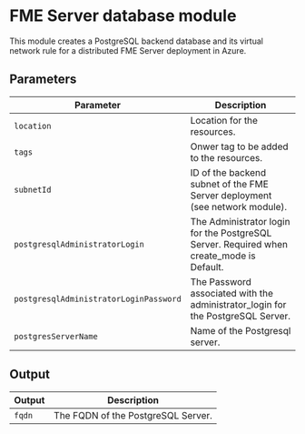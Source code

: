 # FME Server database module
This module creates a PostgreSQL backend database and its virtual network rule for a distributed FME Server deployment in Azure.

## Parameters
|Parameter|Description|
|---|---|
|`location` | Location for the resources.
|`tags` | Onwer tag to be added to the resources.
|`subnetId` | ID of the backend subnet of the FME Server deployment (see network module).
|`postgresqlAdministratorLogin` | The Administrator login for the PostgreSQL Server. Required when create_mode is Default. 
|`postgresqlAdministratorLoginPassword` | The Password associated with the administrator_login for the PostgreSQL Server.
|`postgresServerName` | Name of the Postgresql server.

## Output
|Output|Description|
|---|---|
|`fqdn` | The FQDN of the PostgreSQL Server.